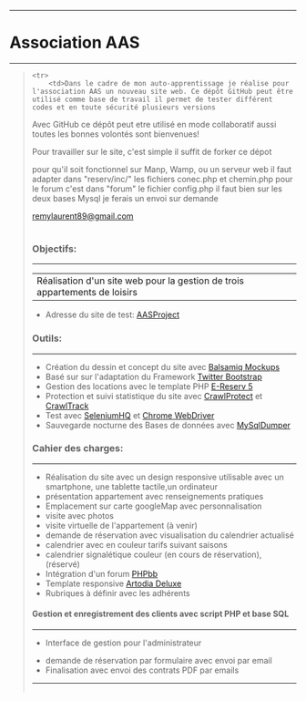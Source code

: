 ----------


# **Association AAS** #

***
><table>
    <tr>
        <td>Dans le cadre de mon auto-apprentissage je réalise pour l'association AAS un nouveau site web. Ce dépôt GitHub peut être utilisé comme base de travail il permet de tester différent codes et en toute sécurité plusieurs versions

Avec GitHub ce dépôt peut etre utilisé en mode collaboratif
aussi toutes les bonnes volontés sont bienvenues!

Pour travailler sur le site, c'est simple il suffit de forker ce dépot 

pour qu'il soit fonctionnel sur Manp, Wamp, ou un serveur web il faut adapter
 dans "reserv/inc/"  les fichiers conec.php et chemin.php
pour le forum c'est dans "forum" le fichier config.php il faut bien sur les deux bases Mysql
je ferais un envoi sur demande

<remylaurent89@gmail.com>

</td>
    </tr>
</table>



### **Objectifs:** ###
***
<table>
    <tr>
        <td>Réalisation d'un site web pour la gestion de trois appartements de loisirs</td>
    </tr>
</table>

 - Adresse du site de test: [AASProject](http://www.testproject.manolenso.fr/aasproject2)




### **Outils:** ###
***
 - Création du dessin et concept du site avec [Balsamiq Mockups](http://www.balsamiq.com)
 - Basé sur sur l'adaptation du Framework [Twitter Bootstrap](http://twitter.github.io/bootstrap)
 - Gestion des locations avec le template PHP [E-Reserv 5](http://www.cogites.com)
- Protection et suivi statistique du site avec [CrawlProtect](http://crawlprotect.fr) et [CrawlTrack](http://crawltrack.fr)
 - Test avec [SeleniumHQ](http://docs.seleniumhq.org)  et [Chrome WebDriver](http://code.google.com/p/chromedriver)
 - Sauvegarde nocturne des Bases de données avec [MySqlDumper](http://www.mysqldumper.net)
</td>
    </tr>
</table>



### **Cahier des charges:** ###
***
<table>


- Réalisation du site avec un design responsive utilisable avec
 un smartphone, une tablette tactile,un ordinateur
 - présentation appartement avec renseignements pratiques
 - Emplacement sur carte googleMap avec personnalisation
 - visite avec photos
 - visite virtuelle de l'appartement (à venir)
 - demande de réservation avec visualisation du calendrier actualisé
 - calendrier avec en couleur tarifs suivant saisons
 - calendrier signalétique couleur (en cours de réservation),
   (réservé)
- Intégration d'un forum [PHPbb](http://forums.phpbb-fr.com)
 - Template responsive [Artodia Deluxe](http://www.artodia.com)
 - Rubriques à définir avec les adhérents

#### **Gestion et enregistrement des clients avec script PHP et base SQL** ####
***
* Interface de gestion pour  l'administrateur
 - demande de réservation par formulaire avec envoi par email
 - Finalisation avec envoi des contrats PDF par emails






----------
